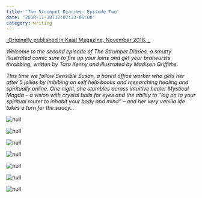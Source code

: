 ```yaml
---
title: 'The Strumpet Diaries: Episode Two'
date: '2018-11-30T12:07:33-05:00'
category: writing
---
```

[_Originally published in Kajal Magazine, November 2018. _](https://www.kajalmag.com/the-strumpet-diaries-episode-2/)

_Welcome to the second episode of The Strumpet Diaries, a smutty illustrated comic sure to fire up your loins and get your bratwursts throbbing, written by Tara Kenny and illustrated by Madison Griffiths._

_This time we follow Sensible Susan, a bored office worker who gets her after 5 jollies by imbibing on self help books and researching healing and spiritually online. One night, she stumbles across intuitive healer Mystical Magda – a vision with crystal balls for eyes and the ability to “log on to your spiritual router to inhabit your body and mind” – and her very vanilla life takes a turn for the saucy…_

![null](/img/unnamed-1-.jpg)

![null](/img/unnamed-2-.jpg)

![null](/img/unnamed-3-.jpg)

![null](/img/unnamed-4-.jpg)

![null](/img/unnamed-5-.jpg)

![null](/img/unnamed-6-.jpg)

![null](/img/unnamed-7-.jpg)

